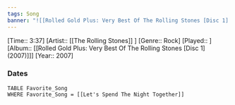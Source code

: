 ```yaml
---
tags: Song  
banner: "![[Rolled Gold Plus: Very Best Of The Rolling Stones [Disc 1] (2007).jpg]]"
---
```

[Time:: 3:37]
[Artist:: [[The Rolling Stones]] ]
[Genre:: Rock]
[Played:: ]
[Album:: [[Rolled Gold Plus: Very Best Of The Rolling Stones [Disc 1] (2007)]]]
[Year:: 2007]
### Dates
````dataview
TABLE Favorite_Song
WHERE Favorite_Song = [[Let's Spend The Night Together]]
````